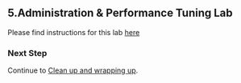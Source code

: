 ## 5.Administration & Performance Tuning Lab

Please find instructions for this lab [here](https://redshift-deepdive.workshop.aws/lab3.html)

### Next Step
Continue to [Clean up and wrapping up](../lab6-cleaning/README.md).